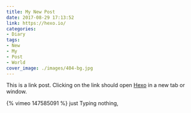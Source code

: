 ```yaml
---
title: My New Post
date: 2017-08-29 17:13:52
link: https://hexo.io/
categories:
- Diary
tags: 
- New
- My
- Post
- World
cover_image: ./images/404-bg.jpg
---
```

This is a link post. Clicking on the link should open [Hexo](https://hexo.io/)    in a new tab or window.
<!-- excerpt -->
{% vimeo 147585091 %}
just Typing nothing,
